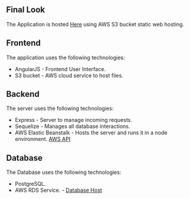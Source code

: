 ## Final Look

The Application is hosted [Here](http://udacityyoussefhany.s3-website-us-east-1.amazonaws.com/)
using AWS S3 bucket static web hosting.

## Frontend

The application uses the following technologies:

- AngularJS - Frontend User Interface.
- S3 bucket - AWS cloud service to host files.

## Backend

The server uses the following technologies:

- Express - Server to manage incoming requests.
- Sequelize - Manages all database interactions.
- AWS Elastic Beanstalk - Hosts the server and runs it in a node environment. [AWS API](http://youssefhanyapi-env.eba-txjztr4p.us-east-1.elasticbeanstalk.com)

## Database

The Database uses the following technologies:

- PostgreSQL.
- AWS RDS Service. - [Database Host](database-2.cxbch9hrjslr.us-east-1.rds.amazonaws.com)

